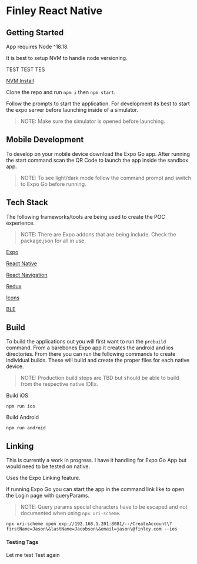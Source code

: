 # Finley React Native

## Getting Started
App requires Node ^18.18.

It is best to setup NVM to handle node versioning.

TEST TEST TES

[NVM Install](https://github.com/nvm-sh/nvm)

Clone the repo and run `npm i` then `npm start`.

Follow the prompts to start the application. For development its best to start the expo server before launching inside of a simulator.

> NOTE: Make sure the simulator is opened before launching.

## Mobile Development
To develop on your mobile device download the Expo Go app. After running the start command scan the QR Code to launch the app inside the sandbox app.

> NOTE: To see light/dark mode follow the command prompt and switch to Expo Go before running.

## Tech Stack
The following frameworks/tools are being used to create the POC experience.

> NOTE: There are Expo addons that are being include. Check the package.json for all in use.

[Expo](https://expo.dev/)

[React Native](https://reactnative.dev/)

[React Navigation](https://reactnavigation.org/)

[Redux](https://redux-toolkit.js.org/)

[Icons](https://github.com/oblador/react-native-vector-icons)

[BLE](https://github.com/dotintent/react-native-ble-plx)

## Build
To build the applications out you will first want to run the `prebuild` command. From a barebones Expo app it creates the
android and ios directories. From there you can run the following commands to create individual builds. These will build and create the proper files for each native device.

> NOTE: Production build steps are TBD but should be able to build from the respective native IDEs.

Build iOS

```
npm run ios
```

Build Android

```
npm run android
```


## Linking
This is currently a work in progress. I have it handling for Expo Go App but would need to be tested on native.

Uses the Expo Linking feature.

If running Expo Go you can start the app in the command link like to open the Login page with queryParams.

> NOTE: Query params special characters have to be escaped and not documented when using `npx uri-scheme`.

```
npx uri-scheme open exp://192.168.1.201:8081/--/CreateAccount\?firstName=Jason\&lastName=Jacobson\&email=jason\@finley.com --ios
```

#### Testing Tags
Let me test
Test again
